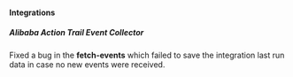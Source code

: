 
#### Integrations
##### Alibaba Action Trail Event Collector
Fixed a bug in the **fetch-events** which failed to save the integration last run data in case no new events were received.
